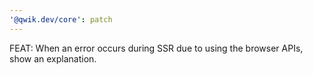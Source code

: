 ```yaml
---
'@qwik.dev/core': patch
---
```


FEAT: When an error occurs during SSR due to using the browser APIs, show an explanation.

